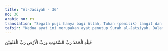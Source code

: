 ```yaml
---
title: "Al-Jasiyah - 36"
no: 36
arabic_no: ٣٦
translation: "Segala puji hanya bagi Allah, Tuhan (pemilik) langit dan bumi, Tuhan seluruh alam."
tafsir: "Kedua ayat ini merupakan ayat penutup Surah al-Jatsiyah. Dalam ayat-ayat ini Allah menyebutkan beberapa sifat-Nya yang ada hubungannya dengan dasar-dasar pengambilan keputusan di hari Kiamat nanti, yaitu:\n\n1. Dia Maha Terpuji, karena itu bagi-Nyalah segala puji. Ungkapan ini memberikan pengertian bahwa segala nikmat apa pun yang diperoleh manusia selama hidup di dunia berasal dari Allah agar manusia dapat melaksanakan tugasnya sebagai khalifah-Nya di bumi, bukan untuk berbuat sewenang-wenang dan memperturutkan hawa nafsu. Jika manusia tidak mensyukuri nikmat itu dan tidak mempergunakan nikmat itu menurut yang semestinya, tentulah orang itu akan mendapat murka dan azab-Nya.\n\n2. Allah Mahakuasa, Dia menguasai semesta alam. Perkataan ini memberikan pengertian bahwa segala sesuatu yang ada di langit dan di bumi berada dalam kekuasaan-Nya. Dia menguasai dunia dan akhirat.\n\n3. Dia Mahaagung, karena keagungan dan keangkuhan hanya bagi Allah di langit dan di bumi dan kekuasaan-Nya berada di atas segala kekuasaan.\n\n4. Dia Mahaperkasa, keputusan-Nya tidak dapat ditolak, tidak dapat diubah oleh siapa pun, dan tidak ada yang dapat menandingi kekuasaan-Nya itu.\n\n5. Dia Mahabijaksana. Maksudnya: Allah dalam menetapkan perintah-Nya kepada seluruh makhluk-Nya, selalu disertai aturan, perhitungan, dan berhasil serta pasti, terjadi sesuai dengan yang dikehendaki-Nya."
---
```


فَلِلّٰهِ الْحَمْدُ رَبِّ السَّمٰوٰتِ وَرَبِّ الْاَرْضِ رَبِّ الْعٰلَمِيْنَ
